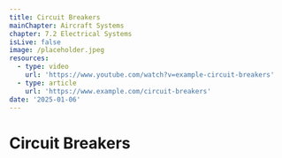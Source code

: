 ```yaml
---
title: Circuit Breakers
mainChapter: Aircraft Systems
chapter: 7.2 Electrical Systems
isLive: false
image: /placeholder.jpeg
resources:
  - type: video
    url: 'https://www.youtube.com/watch?v=example-circuit-breakers'
  - type: article
    url: 'https://www.example.com/circuit-breakers'
date: '2025-01-06'
---
```


# Circuit Breakers
